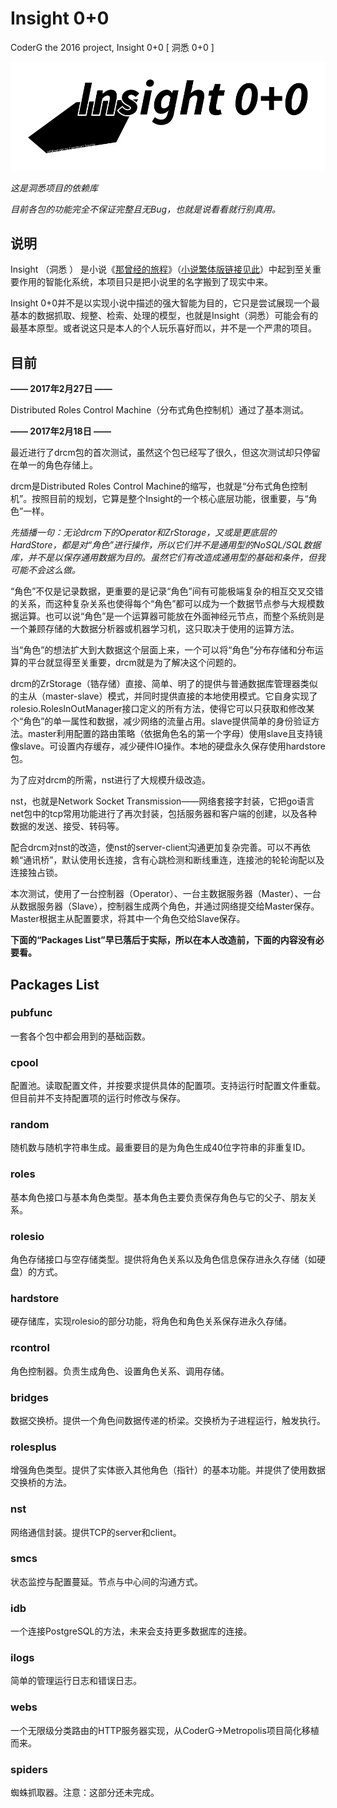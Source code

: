 # Insight 0+0

CoderG the 2016 project, Insight 0+0 [ 洞悉 0+0 ]

![data-switch-between-roles](doc/logo.png)

*这是洞悉项目的依赖库*

*目前各包的功能完全不保证完整且无Bug，也就是说看看就行别真用。*

## 说明

Insight （洞悉 ） 是小说《[那曾经的旅程](http://hareading.com/books?bookId=1461)》（[小说繁体版链接见此](http://hareading.com/books?bookId=1461)）中起到至关重要作用的智能化系统，本项目只是把小说里的名字搬到了现实中来。

Insight 0+0并不是以实现小说中描述的强大智能为目的，它只是尝试展现一个最基本的数据抓取、规整、检索、处理的模型，也就是Insight（洞悉）可能会有的最基本原型。或者说这只是本人的个人玩乐喜好而以，并不是一个严肃的项目。

## 目前

**—— 2017年2月27日 ——**

Distributed Roles Control Machine（分布式角色控制机）通过了基本测试。

**—— 2017年2月18日 ——**

最近进行了drcm包的首次测试，虽然这个包已经写了很久，但这次测试却只停留在单一的角色存储上。

drcm是Distributed Roles Control Machine的缩写，也就是“分布式角色控制机”。按照目前的规划，它算是整个Insight的一个核心底层功能，很重要，与“角色”一样。

*先插播一句：无论drcm下的Operator和ZrStorage，又或是更底层的HardStore，都是对“角色”进行操作，所以它们并不是通用型的NoSQL/SQL数据库，并不是以保存通用数据为目的。虽然它们有改造成通用型的基础和条件，但我可能不会这么做。*

“角色”不仅是记录数据，更重要的是记录“角色”间有可能极端复杂的相互交叉交错的关系，而这种复杂关系也使得每个“角色”都可以成为一个数据节点参与大规模数据运算。也可以说“角色”是一个运算器可能放在外面神经元节点，而整个系统则是一个兼顾存储的大数据分析器或机器学习机，这只取决于使用的运算方法。

当“角色”的想法扩大到大数据这个层面上来，一个可以将“角色”分布存储和分布运算的平台就显得至关重要，drcm就是为了解决这个问题的。

drcm的ZrStorage（锆存储）直接、简单、明了的提供与普通数据库管理器类似的主从（master-slave）模式，并同时提供直接的本地使用模式。它自身实现了rolesio.RolesInOutManager接口定义的所有方法，使得它可以只获取和修改某个“角色”的单一属性和数据，减少网络的流量占用。slave提供简单的身份验证方法。master利用配置的路由策略（依据角色名的第一个字母）使用slave且支持镜像slave。可设置内存缓存，减少硬件IO操作。本地的硬盘永久保存使用hardstore包。

为了应对drcm的所需，nst进行了大规模升级改造。

nst，也就是Network Socket Transmission——网络套接字封装，它把go语言net包中的tcp常用功能进行了再次封装，包括服务器和客户端的创建，以及各种数据的发送、接受、转码等。

配合drcm对nst的改造，使nst的server-client沟通更加复杂完善。可以不再依赖“通讯桥”，默认使用长连接，含有心跳检测和断线重连，连接池的轮轮询配以及连接独占锁。

本次测试，使用了一台控制器（Operator）、一台主数据服务器（Master）、一台从数据服务器（Slave），控制器生成两个角色，并通过网络提交给Master保存。Master根据主从配置要求，将其中一个角色交给Slave保存。

**下面的“Packages List”早已落后于实际，所以在本人改造前，下面的内容没有必要看。**

## Packages List

### pubfunc

一套各个包中都会用到的基础函数。

### cpool

配置池。读取配置文件，并按要求提供具体的配置项。支持运行时配置文件重载。但目前并不支持配置项的运行时修改与保存。

### random

随机数与随机字符串生成。最重要目的是为角色生成40位字符串的非重复ID。

### roles

基本角色接口与基本角色类型。基本角色主要负责保存角色与它的父子、朋友关系。

### rolesio

角色存储接口与空存储类型。提供将角色关系以及角色信息保存进永久存储（如硬盘）的方式。

### hardstore

硬存储库，实现rolesio的部分功能，将角色和角色关系保存进永久存储。

### rcontrol

角色控制器。负责生成角色、设置角色关系、调用存储。

### bridges

数据交换桥。提供一个角色间数据传递的桥梁。交换桥为子进程运行，触发执行。

### rolesplus

增强角色类型。提供了实体嵌入其他角色（指针）的基本功能。并提供了使用数据交换桥的方法。

### nst

网络通信封装。提供TCP的server和client。

### smcs

状态监控与配置蔓延。节点与中心间的沟通方式。

### idb

一个连接PostgreSQL的方法，未来会支持更多数据库的连接。

### ilogs

简单的管理运行日志和错误日志。

### webs

一个无限级分类路由的HTTP服务器实现，从CoderG->Metropolis项目简化移植而来。

### spiders

蜘蛛抓取器。注意：这部分还未完成。
